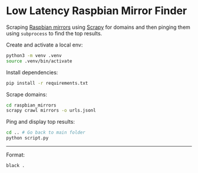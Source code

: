 # Low Latency Raspbian Mirror Finder

Scraping [Raspbian mirrors](https://www.raspbian.org/RaspbianMirrors) using [Scrapy](https://scrapy.org/) for domains and then pinging them using `subprocess` to find the top results.

Create and activate a local env:

```bash
python3 -m venv .venv
source .venv/bin/activate
```

Install dependencies:

```bash
pip install -r requirements.txt
```

Scrape domains:

```bash
cd raspbian_mirrors
scrapy crawl mirrors -o urls.jsonl
```

Ping and display top results:

```bash
cd .. # Go back to main folder
python script.py
```

---

Format:

```bash
black .
```
